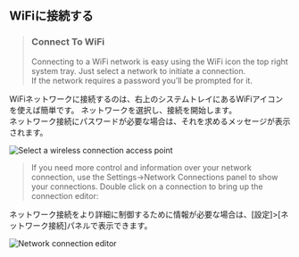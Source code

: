 ## WiFiに接続する
> ### Connect To WiFi  
> Connecting to a WiFi network is easy using the WiFi icon the top right system tray.
> Just select a network to initiate a connection.  
> If the network requires a password you’ll be prompted for it.

WiFiネットワークに接続するのは、右上のシステムトレイにあるWiFiアイコンを使えば簡単です。
ネットワークを選択し、接続を開始します。  
ネットワーク接続にパスワードが必要な場合は、それを求めるメッセージが表示されます。

![Select a wireless connection access point](./../images/screen_wifisettings.jpg)

> If you need more control and information over your network connection, use the Settings->Network Connections panel to show your connections.
> Double click on a connection to bring up the connection editor:

ネットワーク接続をより詳細に制御するために情報が必要な場合は、[設定]>[ネットワーク接続]パネルで表示できます。

![Network connection editor](./../images/screen_networksettings.jpg)

